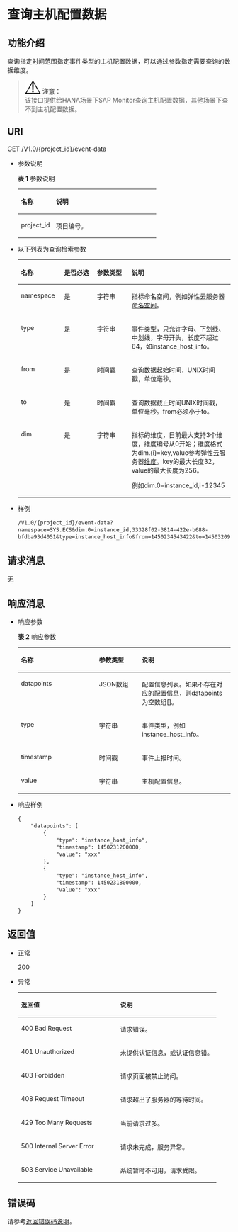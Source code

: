 # 查询主机配置数据<a name="ZH-CN_TOPIC_0079114369"></a>

## 功能介绍<a name="section66578044"></a>

查询指定时间范围指定事件类型的主机配置数据，可以通过参数指定需要查询的数据维度。

>![](public_sys-resources/icon-notice.gif) **注意：**   
>该接口提供给HANA场景下SAP Monitor查询主机配置数据，其他场景下查不到主机配置数据。  

## URI<a name="section5658454014325"></a>

GET /V1.0/\{project\_id\}/event-data

-   参数说明

    **表 1**  参数说明

    <a name="table75058417558"></a>
    <table><thead align="left"><tr id="row6325008217558"><th class="cellrowborder" valign="top" width="25.281396231187557%" id="mcps1.2.3.1.1"><p id="p2298303317558"><a name="p2298303317558"></a><a name="p2298303317558"></a>名称</p>
    </th>
    <th class="cellrowborder" valign="top" width="74.71860376881246%" id="mcps1.2.3.1.2"><p id="p6517651717558"><a name="p6517651717558"></a><a name="p6517651717558"></a>说明</p>
    </th>
    </tr>
    </thead>
    <tbody><tr id="row4480653817558"><td class="cellrowborder" valign="top" width="25.281396231187557%" headers="mcps1.2.3.1.1 "><p id="p545094717558"><a name="p545094717558"></a><a name="p545094717558"></a>project_id</p>
    </td>
    <td class="cellrowborder" valign="top" width="74.71860376881246%" headers="mcps1.2.3.1.2 "><p id="p6175070717558"><a name="p6175070717558"></a><a name="p6175070717558"></a>项目编号。</p>
    </td>
    </tr>
    </tbody>
    </table>

-   以下列表为查询检索参数

    <a name="table35416756"></a>
    <table><thead align="left"><tr id="row27598891"><th class="cellrowborder" valign="top" width="20.3020302030203%" id="mcps1.1.5.1.1"><p id="p20917673"><a name="p20917673"></a><a name="p20917673"></a>名称</p>
    </th>
    <th class="cellrowborder" valign="top" width="15.41154115411541%" id="mcps1.1.5.1.2"><p id="p16609919"><a name="p16609919"></a><a name="p16609919"></a>是否必选</p>
    </th>
    <th class="cellrowborder" valign="top" width="16.351635163516352%" id="mcps1.1.5.1.3"><p id="p29058925163547"><a name="p29058925163547"></a><a name="p29058925163547"></a>参数类型</p>
    </th>
    <th class="cellrowborder" valign="top" width="47.93479347934794%" id="mcps1.1.5.1.4"><p id="p3226198"><a name="p3226198"></a><a name="p3226198"></a>说明</p>
    </th>
    </tr>
    </thead>
    <tbody><tr id="row59995477"><td class="cellrowborder" valign="top" width="20.3020302030203%" headers="mcps1.1.5.1.1 "><p id="p3900147595641"><a name="p3900147595641"></a><a name="p3900147595641"></a>namespace</p>
    </td>
    <td class="cellrowborder" valign="top" width="15.41154115411541%" headers="mcps1.1.5.1.2 "><p id="p500289695641"><a name="p500289695641"></a><a name="p500289695641"></a>是</p>
    </td>
    <td class="cellrowborder" valign="top" width="16.351635163516352%" headers="mcps1.1.5.1.3 "><p id="p4962713163547"><a name="p4962713163547"></a><a name="p4962713163547"></a>字符串</p>
    </td>
    <td class="cellrowborder" valign="top" width="47.93479347934794%" headers="mcps1.1.5.1.4 "><p id="p1984935915480"><a name="p1984935915480"></a><a name="p1984935915480"></a>指标命名空间，例如弹性云服务器<a href="弹性云服务器监控指标说明.md#zh-cn_topic_0022067719_section24282572112133">命名空间</a>。</p>
    </td>
    </tr>
    <tr id="row14620943"><td class="cellrowborder" valign="top" width="20.3020302030203%" headers="mcps1.1.5.1.1 "><p id="p36641520143355"><a name="p36641520143355"></a><a name="p36641520143355"></a>type</p>
    </td>
    <td class="cellrowborder" valign="top" width="15.41154115411541%" headers="mcps1.1.5.1.2 "><p id="p2566588195641"><a name="p2566588195641"></a><a name="p2566588195641"></a>是</p>
    </td>
    <td class="cellrowborder" valign="top" width="16.351635163516352%" headers="mcps1.1.5.1.3 "><p id="p66435433163547"><a name="p66435433163547"></a><a name="p66435433163547"></a>字符串</p>
    </td>
    <td class="cellrowborder" valign="top" width="47.93479347934794%" headers="mcps1.1.5.1.4 "><p id="p51770249143428"><a name="p51770249143428"></a><a name="p51770249143428"></a>事件类型，只允许字母、下划线、中划线，字母开头，长度不超过64，如instance_host_info。</p>
    </td>
    </tr>
    <tr id="row55056607"><td class="cellrowborder" valign="top" width="20.3020302030203%" headers="mcps1.1.5.1.1 "><p id="p2518324095641"><a name="p2518324095641"></a><a name="p2518324095641"></a>from</p>
    </td>
    <td class="cellrowborder" valign="top" width="15.41154115411541%" headers="mcps1.1.5.1.2 "><p id="p2657653695641"><a name="p2657653695641"></a><a name="p2657653695641"></a>是</p>
    </td>
    <td class="cellrowborder" valign="top" width="16.351635163516352%" headers="mcps1.1.5.1.3 "><p id="p12560965163547"><a name="p12560965163547"></a><a name="p12560965163547"></a>时间戳</p>
    </td>
    <td class="cellrowborder" valign="top" width="47.93479347934794%" headers="mcps1.1.5.1.4 "><p id="p876641194536"><a name="p876641194536"></a><a name="p876641194536"></a>查询数据起始时间，UNIX时间戳，单位毫秒。</p>
    </td>
    </tr>
    <tr id="row6114302"><td class="cellrowborder" valign="top" width="20.3020302030203%" headers="mcps1.1.5.1.1 "><p id="p4423458695641"><a name="p4423458695641"></a><a name="p4423458695641"></a>to</p>
    </td>
    <td class="cellrowborder" valign="top" width="15.41154115411541%" headers="mcps1.1.5.1.2 "><p id="p2623169995641"><a name="p2623169995641"></a><a name="p2623169995641"></a>是</p>
    </td>
    <td class="cellrowborder" valign="top" width="16.351635163516352%" headers="mcps1.1.5.1.3 "><p id="p10805270163547"><a name="p10805270163547"></a><a name="p10805270163547"></a>时间戳</p>
    </td>
    <td class="cellrowborder" valign="top" width="47.93479347934794%" headers="mcps1.1.5.1.4 "><p id="p4439287395641"><a name="p4439287395641"></a><a name="p4439287395641"></a>查询数据截止时间UNIX时间戳，单位毫秒。from必须小于to。</p>
    </td>
    </tr>
    <tr id="row6189824095632"><td class="cellrowborder" valign="top" width="20.3020302030203%" headers="mcps1.1.5.1.1 "><p id="p6296468095641"><a name="p6296468095641"></a><a name="p6296468095641"></a>dim</p>
    </td>
    <td class="cellrowborder" valign="top" width="15.41154115411541%" headers="mcps1.1.5.1.2 "><p id="p6697434595641"><a name="p6697434595641"></a><a name="p6697434595641"></a>是</p>
    </td>
    <td class="cellrowborder" valign="top" width="16.351635163516352%" headers="mcps1.1.5.1.3 "><p id="p59844053163547"><a name="p59844053163547"></a><a name="p59844053163547"></a>字符串</p>
    </td>
    <td class="cellrowborder" valign="top" width="47.93479347934794%" headers="mcps1.1.5.1.4 "><p id="p12519204116368"><a name="p12519204116368"></a><a name="p12519204116368"></a>指标的维度，目前最大支持3个维度，维度编号从0开始；维度格式为dim.{i}=key,value参考弹性云服务器<a href="弹性云服务器监控指标说明.md#zh-cn_topic_0022067719_section36963297112133">维度</a>。key的最大长度32，value的最大长度为256。</p>
    <p id="p5621290395641"><a name="p5621290395641"></a><a name="p5621290395641"></a>例如dim.0=instance_id,i-12345</p>
    </td>
    </tr>
    </tbody>
    </table>


-   样例

    ```
    /V1.0/{project_id}/event-data?namespace=SYS.ECS&dim.0=instance_id,33328f02-3814-422e-b688-bfdba93d4051&type=instance_host_info&from=1450234543422&to=1450320943422
    ```


## 请求消息<a name="section18441583143655"></a>

无

## 响应消息<a name="section64339306143726"></a>

-   响应参数

    **表 2**  响应参数

    <a name="table15437449143726"></a>
    <table><thead align="left"><tr id="row46953322143726"><th class="cellrowborder" valign="top" width="36.68927763893847%" id="mcps1.2.4.1.1"><p id="p45122727143726"><a name="p45122727143726"></a><a name="p45122727143726"></a>名称</p>
    </th>
    <th class="cellrowborder" valign="top" width="20.135665833630846%" id="mcps1.2.4.1.2"><p id="p33014498143726"><a name="p33014498143726"></a><a name="p33014498143726"></a>参数类型</p>
    </th>
    <th class="cellrowborder" valign="top" width="43.17505652743068%" id="mcps1.2.4.1.3"><p id="p56928688143726"><a name="p56928688143726"></a><a name="p56928688143726"></a>说明</p>
    </th>
    </tr>
    </thead>
    <tbody><tr id="row47821055143726"><td class="cellrowborder" valign="top" width="36.68927763893847%" headers="mcps1.2.4.1.1 "><p id="p48300279143726"><a name="p48300279143726"></a><a name="p48300279143726"></a>datapoints</p>
    </td>
    <td class="cellrowborder" valign="top" width="20.135665833630846%" headers="mcps1.2.4.1.2 "><p id="p10076671143726"><a name="p10076671143726"></a><a name="p10076671143726"></a>JSON数组</p>
    </td>
    <td class="cellrowborder" valign="top" width="43.17505652743068%" headers="mcps1.2.4.1.3 "><p id="p44571010143741"><a name="p44571010143741"></a><a name="p44571010143741"></a>配置信息列表。如果不存在对应的配置信息，则datapoints为空数组[]。</p>
    </td>
    </tr>
    <tr id="row31027428143726"><td class="cellrowborder" valign="top" width="36.68927763893847%" headers="mcps1.2.4.1.1 "><p id="p14043162143758"><a name="p14043162143758"></a><a name="p14043162143758"></a>type</p>
    </td>
    <td class="cellrowborder" valign="top" width="20.135665833630846%" headers="mcps1.2.4.1.2 "><p id="p63825717143758"><a name="p63825717143758"></a><a name="p63825717143758"></a>字符串</p>
    </td>
    <td class="cellrowborder" valign="top" width="43.17505652743068%" headers="mcps1.2.4.1.3 "><p id="p2500549143758"><a name="p2500549143758"></a><a name="p2500549143758"></a>事件类型，例如instance_host_info。</p>
    </td>
    </tr>
    <tr id="row60905508143726"><td class="cellrowborder" valign="top" width="36.68927763893847%" headers="mcps1.2.4.1.1 "><p id="p10961008143758"><a name="p10961008143758"></a><a name="p10961008143758"></a>timestamp</p>
    </td>
    <td class="cellrowborder" valign="top" width="20.135665833630846%" headers="mcps1.2.4.1.2 "><p id="p41582309143758"><a name="p41582309143758"></a><a name="p41582309143758"></a>时间戳</p>
    </td>
    <td class="cellrowborder" valign="top" width="43.17505652743068%" headers="mcps1.2.4.1.3 "><p id="p12723881143758"><a name="p12723881143758"></a><a name="p12723881143758"></a>事件上报时间。</p>
    </td>
    </tr>
    <tr id="row64419200143726"><td class="cellrowborder" valign="top" width="36.68927763893847%" headers="mcps1.2.4.1.1 "><p id="p14686052143758"><a name="p14686052143758"></a><a name="p14686052143758"></a>value</p>
    </td>
    <td class="cellrowborder" valign="top" width="20.135665833630846%" headers="mcps1.2.4.1.2 "><p id="p53971240143758"><a name="p53971240143758"></a><a name="p53971240143758"></a>字符串</p>
    </td>
    <td class="cellrowborder" valign="top" width="43.17505652743068%" headers="mcps1.2.4.1.3 "><p id="p9594313143758"><a name="p9594313143758"></a><a name="p9594313143758"></a>主机配置信息。</p>
    </td>
    </tr>
    </tbody>
    </table>

-   响应样例

    ```
    {
        "datapoints": [
            {
                "type": "instance_host_info",
                "timestamp": 1450231200000,
                "value": "xxx"
            },
            {
                "type": "instance_host_info",
                "timestamp": 1450231800000,
                "value": "xxx"
            }
        ]
    }
    ```


## 返回值<a name="section6956456"></a>

-   正常

    200

-   异常

    <a name="zh-cn_topic_0020099235_table46793998"></a>
    <table><thead align="left"><tr id="zh-cn_topic_0020099235_row65573909"><th class="cellrowborder" valign="top" width="50%" id="mcps1.1.3.1.1"><p id="zh-cn_topic_0020099235_p1849030182924"><a name="zh-cn_topic_0020099235_p1849030182924"></a><a name="zh-cn_topic_0020099235_p1849030182924"></a>返回值</p>
    </th>
    <th class="cellrowborder" valign="top" width="50%" id="mcps1.1.3.1.2"><p id="zh-cn_topic_0020099235_p15553712182924"><a name="zh-cn_topic_0020099235_p15553712182924"></a><a name="zh-cn_topic_0020099235_p15553712182924"></a>说明</p>
    </th>
    </tr>
    </thead>
    <tbody><tr id="zh-cn_topic_0020099235_row37564172"><td class="cellrowborder" valign="top" width="50%" headers="mcps1.1.3.1.1 "><p id="zh-cn_topic_0020099235_p581987519168"><a name="zh-cn_topic_0020099235_p581987519168"></a><a name="zh-cn_topic_0020099235_p581987519168"></a>400 Bad Request</p>
    </td>
    <td class="cellrowborder" valign="top" width="50%" headers="mcps1.1.3.1.2 "><p id="zh-cn_topic_0020099235_p164784039168"><a name="zh-cn_topic_0020099235_p164784039168"></a><a name="zh-cn_topic_0020099235_p164784039168"></a>请求错误。</p>
    </td>
    </tr>
    <tr id="zh-cn_topic_0020099235_row66248115"><td class="cellrowborder" valign="top" width="50%" headers="mcps1.1.3.1.1 "><p id="zh-cn_topic_0020099235_p2691669168"><a name="zh-cn_topic_0020099235_p2691669168"></a><a name="zh-cn_topic_0020099235_p2691669168"></a>401 Unauthorized</p>
    </td>
    <td class="cellrowborder" valign="top" width="50%" headers="mcps1.1.3.1.2 "><p id="zh-cn_topic_0020099235_p218024949168"><a name="zh-cn_topic_0020099235_p218024949168"></a><a name="zh-cn_topic_0020099235_p218024949168"></a>未提供认证信息，或认证信息错。</p>
    </td>
    </tr>
    <tr id="zh-cn_topic_0020099235_row44282627"><td class="cellrowborder" valign="top" width="50%" headers="mcps1.1.3.1.1 "><p id="zh-cn_topic_0020099235_p563264059168"><a name="zh-cn_topic_0020099235_p563264059168"></a><a name="zh-cn_topic_0020099235_p563264059168"></a>403 Forbidden</p>
    </td>
    <td class="cellrowborder" valign="top" width="50%" headers="mcps1.1.3.1.2 "><p id="zh-cn_topic_0020099235_p661449719168"><a name="zh-cn_topic_0020099235_p661449719168"></a><a name="zh-cn_topic_0020099235_p661449719168"></a>请求页面被禁止访问。</p>
    </td>
    </tr>
    <tr id="zh-cn_topic_0020099235_row1815156"><td class="cellrowborder" valign="top" width="50%" headers="mcps1.1.3.1.1 "><p id="zh-cn_topic_0020099235_p355199299168"><a name="zh-cn_topic_0020099235_p355199299168"></a><a name="zh-cn_topic_0020099235_p355199299168"></a>408 Request Timeout</p>
    </td>
    <td class="cellrowborder" valign="top" width="50%" headers="mcps1.1.3.1.2 "><p id="zh-cn_topic_0020099235_p585420329168"><a name="zh-cn_topic_0020099235_p585420329168"></a><a name="zh-cn_topic_0020099235_p585420329168"></a>请求超出了服务器的等待时间。</p>
    </td>
    </tr>
    <tr id="zh-cn_topic_0020099235_row25675773"><td class="cellrowborder" valign="top" width="50%" headers="mcps1.1.3.1.1 "><p id="zh-cn_topic_0020099235_p630127129168"><a name="zh-cn_topic_0020099235_p630127129168"></a><a name="zh-cn_topic_0020099235_p630127129168"></a>429 Too Many Requests</p>
    </td>
    <td class="cellrowborder" valign="top" width="50%" headers="mcps1.1.3.1.2 "><p id="zh-cn_topic_0020099235_p37560249168"><a name="zh-cn_topic_0020099235_p37560249168"></a><a name="zh-cn_topic_0020099235_p37560249168"></a>当前请求过多。</p>
    </td>
    </tr>
    <tr id="zh-cn_topic_0020099235_row47530006"><td class="cellrowborder" valign="top" width="50%" headers="mcps1.1.3.1.1 "><p id="zh-cn_topic_0020099235_p537873819168"><a name="zh-cn_topic_0020099235_p537873819168"></a><a name="zh-cn_topic_0020099235_p537873819168"></a>500 Internal Server Error</p>
    </td>
    <td class="cellrowborder" valign="top" width="50%" headers="mcps1.1.3.1.2 "><p id="zh-cn_topic_0020099235_p618106189168"><a name="zh-cn_topic_0020099235_p618106189168"></a><a name="zh-cn_topic_0020099235_p618106189168"></a>请求未完成，服务异常。</p>
    </td>
    </tr>
    <tr id="zh-cn_topic_0020099235_row20561848"><td class="cellrowborder" valign="top" width="50%" headers="mcps1.1.3.1.1 "><p id="zh-cn_topic_0020099235_p298930079168"><a name="zh-cn_topic_0020099235_p298930079168"></a><a name="zh-cn_topic_0020099235_p298930079168"></a>503 Service Unavailable</p>
    </td>
    <td class="cellrowborder" valign="top" width="50%" headers="mcps1.1.3.1.2 "><p id="zh-cn_topic_0020099235_p54144829168"><a name="zh-cn_topic_0020099235_p54144829168"></a><a name="zh-cn_topic_0020099235_p54144829168"></a>系统暂时不可用，请求受限。</p>
    </td>
    </tr>
    </tbody>
    </table>


## 错误码<a name="section134757259472"></a>

请参考[返回错误码说明](返回错误码说明.md)。

